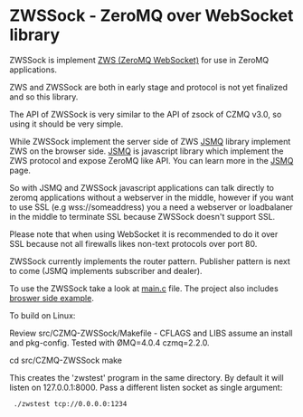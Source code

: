 ZWSSock - ZeroMQ over WebSocket library
=======

ZWSSock is implement [ZWS (ZeroMQ WebSocket)](http://rfc.zeromq.org/spec:39) for use in ZeroMQ applications.

ZWS and ZWSSock are both in early stage and protocol is not yet finalized and so this library.

The API of ZWSSock is very similar to the API of zsock of CZMQ v3.0, so using it should be very simple.

While ZWSSock implement the server side of ZWS [JSMQ](https://github.com/zeromq/JSMQ) library implement ZWS on the browser side. 
[JSMQ](https://github.com/zeromq/JSMQ) is javascript library which implement the ZWS protocol and expose ZeroMQ like API. You can learn more in the [JSMQ](https://github.com/zeromq/JSMQ) page.

So with JSMQ and ZWSSock javascript applications can talk directly to zeromq applications without a webserver in the middle, however if you want to use SSL (e.g wss://someaddress) you a need a webserver or loadbalaner in the middle to terminate SSL because ZWSSock doesn't support SSL.

Please note that when using WebSocket it is recommended to do it over SSL because not all firewalls likes non-text protocols over port 80.

ZWSSock currently implements the router pattern. Publisher pattern is next to come (JSMQ implements subscriber and dealer).

To use the ZWSSock take a look at [main.c](https://github.com/somdoron/zwssock/blob/master/src/CZMQ-ZWSSock/main.c) file. 
The project also includes [broswer side example](https://github.com/somdoron/zwssock/blob/master/src/CZMQ-ZWSSock/Example.html).

To build on Linux:

   Review src/CZMQ-ZWSSock/Makefile - CFLAGS and LIBS assume an install and pkg-config. Tested with ØMQ=4.0.4 czmq=2.2.0.

   cd src/CZMQ-ZWSSock
   make

This  creates the 'zwstest' program in the same directory. By default it will listen on 127.0.0.1:8000.
Pass a different listen socket as single argument:

     ./zwstest tcp://0.0.0.0:1234

